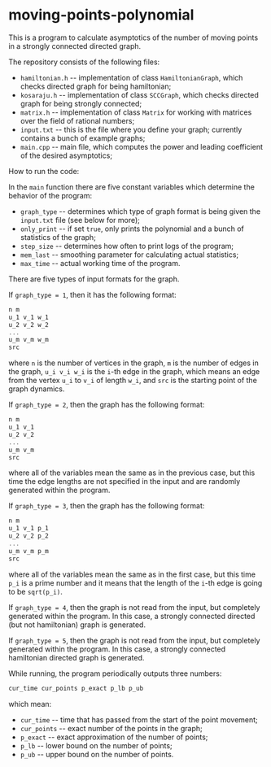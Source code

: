 # moving-points-polynomial

This is a program to calculate asymptotics of the number of moving points in a strongly connected directed graph.

The repository consists of the following files:

- `hamiltonian.h` -- implementation of class `HamiltonianGraph`, which checks directed graph for being hamiltonian;
- `kosaraju.h` -- implementation of class `SCCGraph`, which checks directed graph for being strongly connected;
- `matrix.h` -- implementation of class `Matrix` for working with matrices over the field of rational numbers;
- `input.txt` -- this is the file where you define your graph; currently contains a bunch of example graphs;
- `main.cpp` -- main file, which computes the power and leading coefficient of the desired asymptotics;

How to run the code:

In the `main` function there are five constant variables which determine the behavior of the program:

- `graph_type` -- determines which type of graph format is being given the `input.txt` file (see below for more);
- `only_print` -- if set `true`, only prints the polynomial and a bunch of statistics of the graph;
- `step_size` -- determines how often to print logs of the program;
- `mem_last` -- smoothing parameter for calculating actual statistics;
- `max_time` -- actual working time of the program.

There are five types of input formats for the graph.

If `graph_type = 1`, then it has the following format:

```cpp
n m
u_1 v_1 w_1
u_2 v_2 w_2
...
u_m v_m w_m
src
```

where `n` is the number of vertices in the graph, `m` is the number of edges in the graph, `u_i v_i w_i` is the `i`-th edge in the graph, which means an edge from the vertex `u_i` to `v_i` of length `w_i`, and `src` is the starting point of the graph dynamics.

If `graph_type = 2`, then the graph has the following format:

```cpp
n m
u_1 v_1
u_2 v_2
...
u_m v_m
src
```

where all of the variables mean the same as in the previous case, but this time the edge lengths are not specified in the input and are randomly generated within the program.

If `graph_type = 3`, then the graph has the following format:

```cpp
n m
u_1 v_1 p_1
u_2 v_2 p_2
...
u_m v_m p_m
src
```

where all of the variables mean the same as in the first case, but this time `p_i` is a prime number and it means that the length of the `i`-th edge is going to be `sqrt(p_i)`.

If `graph_type = 4`, then the graph is not read from the input, but completely generated within the program. In this case, a strongly connected directed (but not hamiltonian) graph is generated.

If `graph_type = 5`, then the graph is not read from the input, but completely generated within the program. In this case, a strongly connected hamiltonian directed graph is generated.

While running, the program periodically outputs three numbers:

```cpp
cur_time cur_points p_exact p_lb p_ub
```

which mean:

- `cur_time` -- time that has passed from the start of the point movement;
- `cur_points` -- exact number of the points in the graph;
- `p_exact` -- exact approximation of the number of points;
- `p_lb` -- lower bound on the number of points;
- `p_ub` -- upper bound on the number of points.
